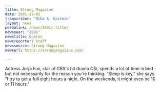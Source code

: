 ```yaml
---
title: Strong Magazine
date: 2001-12-01
transcriber: "Mika A. Epstein"
layout: news
permalink: /news/2001/:title/
newsyear: "2001"
newstitle: Quotes
newsreporter: Staff
newssource: Strong Magazine
newsurl: https://strongmagazine.com/

---
```

Actress Jorja Fox, star of CBS's hit drama *CSI*, spends a lot of time in bed - but not necessarily for the reason you're thinking. "Sleep is key," she says. "I try to get a full eight hours a night. On the weekends, it might even be 10 or 11 hours."
